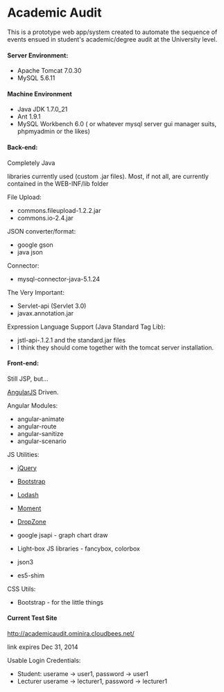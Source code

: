 Academic Audit
==============

This is a prototype web app/system created to automate the sequence of events ensued in student's academic/degree audit at the University level.


#### Server Environment:

- Apache Tomcat 7.0.30
- MySQL 5.6.11

#### Machine Environment

- Java JDK 1.7.0_21
- Ant 1.9.1
- MySQL Workbench 6.0 ( or whatever mysql server gui manager suits, phpmyadmin or the likes)

#### Back-end:

Completely Java

libraries currently used (custom .jar files). 
Most, if not all, are currently contained in the WEB-INF/lib folder

File Upload:
- commons.fileupload-1.2.2.jar
- commons.io-2.4.jar

JSON converter/format:
- google gson
- java json

Connector:
- mysql-connector-java-5.1.24

The Very Important:
- Servlet-api (Servlet 3.0) 
- javax.annotation.jar

Expression Language Support (Java Standard Tag Lib):
- jstl-api-.1.2.1 and the standard.jar files
- I think they should come together with the tomcat server installation.

#### Front-end:

Still JSP, but...

[AngularJS](http://angularjs.org/) Driven.

Angular Modules:
- angular-animate
- angular-route
- angular-sanitize
- angular-scenario

JS Utilities:
- [jQuery](http://jquery.com/)
- [Bootstrap](http://getbootstrap.com/)
- [Lodash](http://lodash.com/)
- [Moment](http://momentjs.com/)
- [DropZone](http://www.dropzonejs.com/)

- google jsapi - graph chart draw
- Light-box JS libraries - fancybox, colorbox

- json3
- es5-shim

CSS Utils:
- Bootstrap - for the little things

#### Current Test Site
http://academicaudit.ominira.cloudbees.net/

link expires Dec 31, 2014

Usable Login Credentials:

- Student: userame -> user1, password -> user1
- Lecturer userame -> lecturer1, password -> lecturer1



